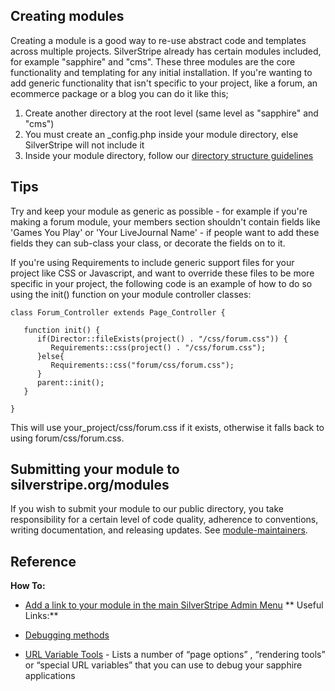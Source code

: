 
## Creating modules

Creating a module is a good way to re-use abstract code and templates across multiple projects. SilverStripe already has certain modules included, for example "sapphire" and "cms". These three modules are the core functionality and templating for any initial installation. If you're wanting to add generic functionality that isn't specific to your project, like a forum, an ecommerce package or a blog you can do it like this;

1.  Create another directory at the root level (same level as "sapphire" and "cms")
2.  You must create an _config.php inside your module directory, else SilverStripe will not include it
3.  Inside your module directory, follow our [directory structure guidelines](directory-structure#module_structure)

## Tips

Try and keep your module as generic as possible - for example if you're making a forum module, your members section shouldn't contain fields like 'Games You Play' or 'Your LiveJournal Name' - if people want to add these fields they can sub-class your class, or decorate the fields on to it.

If you're using Requirements to include generic support files for your project like CSS or Javascript, and want to override these files to be more specific in your project, the following code is an example of how to do so using the init() function on your module controller classes:

~~~ {php}
class Forum_Controller extends Page_Controller {

   function init() {
      if(Director::fileExists(project() . "/css/forum.css")) {
         Requirements::css(project() . "/css/forum.css");
      }else{
         Requirements::css("forum/css/forum.css");
      }
      parent::init();	
   }

}
~~~

This will use your_project/css/forum.css if it exists, otherwise it falls back to using forum/css/forum.css.

## Submitting your module to silverstripe.org/modules

If you wish to submit your module to our public directory, you take responsibility for a certain level of code quality, adherence to conventions, writing documentation, and releasing updates. See [module-maintainers](module-maintainers).
## Reference

**How To:**
*  [Add a link to your module in the main SilverStripe Admin Menu](leftandmain)
**
Useful Links:**

*  [Debugging methods](debugging)
*  [URL Variable Tools](urlvariabletools) - Lists a number of “page options” , “rendering tools” or “special URL variables” that you can use to debug your sapphire applications

